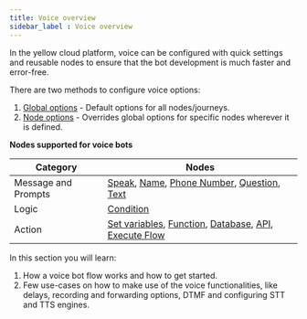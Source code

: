 ```yaml
---
title: Voice overview
sidebar_label : Voice overview
---
```



In the yellow cloud platform, voice can be configured with quick settings and reusable nodes to ensure that the bot development is much faster and error-free. 


There are two methods to configure voice options:

1. [Global options](https://docs.yellow.ai/docs/platform_concepts/studio/tools#25-voice) - Default options for all nodes/journeys.
2. [Node options](https://docs.yellow.ai/docs/platform_concepts/studio/build/nodes/nodes#32-configure-node-for-a-voice-bot) - Overrides global options for specific nodes wherever it is defined.

**Nodes supported for voice bots**


| Category            | Nodes                                     |
| ------------------- | ----------------------------------------- |
| Message and Prompts | [Speak](https://docs.yellow.ai/docs/platform_concepts/studio/build/nodes/prompt-nodes/#speak), [Name](https://docs.yellow.ai/docs/platform_concepts/studio/build/nodes/prompt-nodes/#11-name), [Phone Number](https://docs.yellow.ai/docs/platform_concepts/studio/build/nodes/prompt-nodes/#12-phone), [Question](https://docs.yellow.ai/docs/platform_concepts/studio/build/nodes/prompt-nodes/#21-question), [Text](https://docs.yellow.ai/docs/platform_concepts/studio/build/nodes/message-nodes#1-text) |
| Logic               | [Condition](https://docs.yellow.ai/docs/platform_concepts/studio/build/nodes/logic-nodes#1-condition)                                 |
|    Action                 |   [Set variables](https://docs.yellow.ai/docs/platform_concepts/studio/build/nodes/action-nodes#22-variables), [Function](https://docs.yellow.ai/docs/platform_concepts/studio/build/nodes/action-nodes#24-function), [Database](https://docs.yellow.ai/docs/platform_concepts/studio/build/nodes/action-nodes#23-database), [API](https://docs.yellow.ai/docs/platform_concepts/studio/build/nodes/action-nodes#21-api), [Execute Flow](https://docs.yellow.ai/docs/platform_concepts/studio/build/nodes/action-nodes#15-execute-flow)     |


In this section you will learn:
1. How a voice bot flow works and how to get started. 
2. Few use-cases on how to make use of the voice functionalities, like delays, recording and forwarding options, DTMF and configuring STT and TTS engines. 